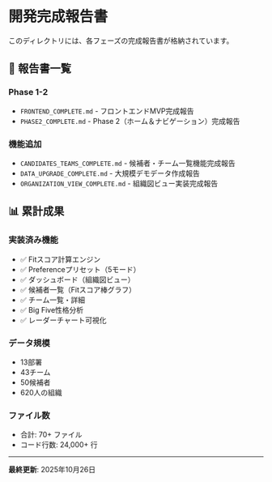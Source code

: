 # 開発完成報告書

このディレクトリには、各フェーズの完成報告書が格納されています。

## 📄 報告書一覧

### Phase 1-2
- `FRONTEND_COMPLETE.md` - フロントエンドMVP完成報告
- `PHASE2_COMPLETE.md` - Phase 2（ホーム＆ナビゲーション）完成報告

### 機能追加
- `CANDIDATES_TEAMS_COMPLETE.md` - 候補者・チーム一覧機能完成報告
- `DATA_UPGRADE_COMPLETE.md` - 大規模デモデータ作成報告
- `ORGANIZATION_VIEW_COMPLETE.md` - 組織図ビュー実装完成報告

## 📊 累計成果

### 実装済み機能
- ✅ Fitスコア計算エンジン
- ✅ Preferenceプリセット（5モード）
- ✅ ダッシュボード（組織図ビュー）
- ✅ 候補者一覧（Fitスコア棒グラフ）
- ✅ チーム一覧・詳細
- ✅ Big Five性格分析
- ✅ レーダーチャート可視化

### データ規模
- 13部署
- 43チーム
- 50候補者
- 620人の組織

### ファイル数
- 合計: 70+ ファイル
- コード行数: 24,000+ 行

---

**最終更新**: 2025年10月26日

